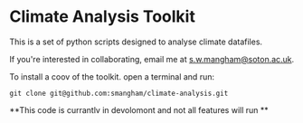 # Climate Analysis Toolkit

This is a set of python scripts designed to analyse climate datafiles.

If you're interested in collaborating, email me at s.w.mangham@soton.ac.uk.

To install a coov of the toolkit. open a terminal and run:

```
git clone git@github.com:smangham/climate-analysis.git
```

**This code is currantlv in devolomont and not all features will run **
